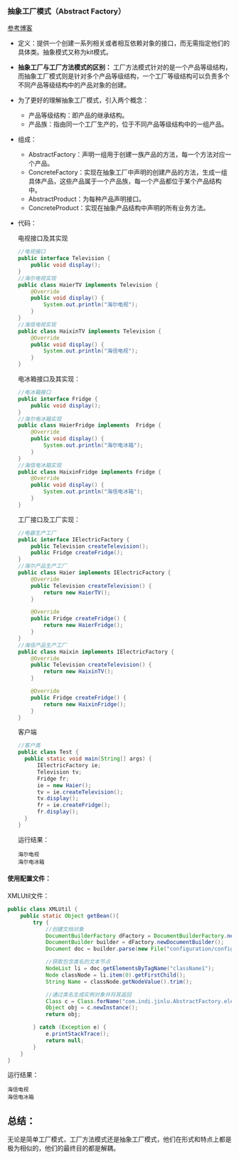 ### 抽象工厂模式（Abstract Factory）
[参考博客](http://blog.csdn.net/zhengzhb/article/details/7359385)

+ 定义：提供一个创建一系列相关或者相互依赖对象的接口，而无需指定他们的具体类。抽象模式又称为kit模式。
+ **抽象工厂与工厂方法模式的区别：** 工厂方法模式针对的是一个产品等级结构，而抽象工厂模式则是针对多个产品等级结构，一个工厂等级结构可以负责多个不同产品等级结构中的产品对象的创建。
+ 为了更好的理解抽象工厂模式，引入两个概念：
  + 产品等级结构：即产品的继承结构。
  + 产品族：指由同一个工厂生产的，位于不同产品等级结构中的一组产品。
+ 组成：
  + AbstractFactory：声明一组用于创建一族产品的方法，每一个方法对应一个产品。
  + ConcreteFactory：实现在抽象工厂中声明的创建产品的方法，生成一组具体产品，这些产品属于一个产品族，每一个产品都位于某个产品结构中。
  + AbstractProduct：为每种产品声明接口。
  + ConcreteProduct：实现在抽象产品结构中声明的所有业务方法。
+ 代码：

  电视接口及其实现
  ```Java
  //电视接口
  public interface Television {
      public void display();
  }
  //海尔电视实现
  public class HaierTV implements Television {
      @Override
      public void display() {
          System.out.println("海尔电视");
      }
  }
  //海信电视实现
  public class HaixinTV implements Television {
      @Override
      public void display() {
          System.out.println("海信电视");
      }
  }
  ```
  电冰箱接口及其实现：
  ```Java
  //电冰箱接口
  public interface Fridge {
      public void display();
  }
  //海尔电冰箱实现
  public class HaierFridge implements  Fridge {
      @Override
      public void display() {
          System.out.println("海尔电冰箱");
      }
  }
  //海信电冰箱实现
  public class HaixinFridge implements Fridge {
      @Override
      public void display() {
          System.out.println("海信电冰箱");
      }
  }
  ```
  工厂接口及工厂实现：
  ```Java
  //电器生产工厂
  public interface IElectricFactory {
      public Television createTelevision();
      public Fridge createFridge();
  }
  //海尔产品生产工厂
  public class Haier implements IElectricFactory {
      @Override
      public Television createTelevision() {
          return new HaierTV();
      }

      @Override
      public Fridge createFridge() {
          return new HaierFridge();
      }
  }
  //海信产品生产工厂
  public class Haixin implements IElectricFactory {
      @Override
      public Television createTelevision() {
          return new HaixinTV();
      }

      @Override
      public Fridge createFridge() {
          return new HaixinFridge();
      }
  }
  ```
  客户端
  ```Java
  //客户类
  public class Test {
    public static void main(String[] args) {
        IElectricFactory ie;
        Television tv;
        Fridge fr;
        ie = new Haier();
        tv = ie.createTelevision();
        tv.display();
        fr = ie.createFridge();
        fr.display();
    }
  }
  ```
  运行结果：
  ```
  海尔电视
  海尔电冰箱
  ```

#### 使用配置文件：
XMLUtil文件：
```Java
public class XMLUtil {
    public static Object getBean(){
        try {
            //创建文档对象
            DocumentBuilderFactory dFactory = DocumentBuilderFactory.newInstance();
            DocumentBuilder builder = dFactory.newDocumentBuilder();
            Document doc = builder.parse(new File("configuration/config1.xml"));

            //获取包含类名的文本节点
            NodeList li = doc.getElementsByTagName("className1");
            Node classNode = li.item(0).getFirstChild();
            String Name = classNode.getNodeValue().trim();

            //通过类名生成实例对象并将其返回
            Class c = Class.forName("com.indi.jinlu.AbstractFactory.electric_appliance." + Name);
            Object obj = c.newInstance();
            return obj;

        } catch (Exception e) {
            e.printStackTrace();
            return null;
        }
    }
}
```
运行结果：
```
海信电视
海信电冰箱
```
## 总结：
  无论是简单工厂模式，工厂方法模式还是抽象工厂模式，他们在形式和特点上都是极为相似的，他们的最终目的都是解耦。
